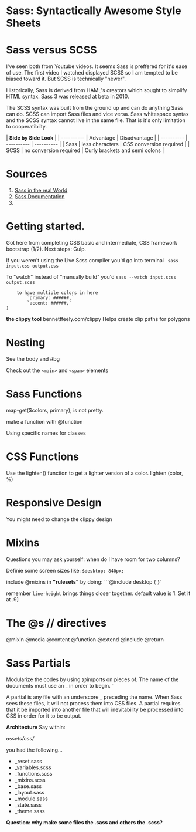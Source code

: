# **Sass: Syntactically Awesome Style Sheets**

 
# Sass versus SCSS

I've seen both from Youtube videos. It seems Sass is preffered for it's ease of use. The first video I watched displayed SCSS so I am tempted to be biased toward it. But SCSS is technically "newer".

Historically, Sass is derived from HAML's creators which sought to simplify HTML syntax. Sass 3 was released at beta in 2010.

The SCSS syntax was built from the ground up and can do anything Sass can do. SCSS can import Sass files and vice versa. Sass whitespace syntax and the SCSS syntax cannot live in the same file. That is it's only limitation to cooperatibilty.

| **Side by Side Look**                                                            |
|   ----------      |   Advantage               |   Disadvantage                   |
|   ----------      |   ----------              |   ----------                     |
|   Sass            |   less characters         |   CSS conversion required        |
|   SCSS            |   no conversion required  |   Curly brackets and semi colons |


# Sources

 1. [Sass in the real World](https://anotheruiguy.gitbooks.io/sassintherealworld_book-i/index.html)
 2. [Sass Documentation](https://sass-lang.com/guide)
 3. 
 

# Getting started.
Got here from completing CSS basic and intermediate, CSS framework bootstrap (1/2).
Next steps: Gulp.


If you weren't using the Live Scss compiler you'd go into terminal
       ` sass input.css output.css`

To "watch" instead of "manually build" you'd
    `sass --watch input.scss output.scss`


```You can start off with a $ colors: ( 
    to have multiple colors in here
        `primary: ######,`
        `accent: ######,`
)
```




 **the clippy tool**
bennettfeely.com/clippy
Helps create clip paths for polygons


# Nesting
See the body and #bg


Check out the `<main>` and `<span>` elements 


# Sass Functions

map-get($colors, primary); is not pretty.

make a function with @function


Using specific names for classes

# CSS Functions
Use the lighten() function to get a lighter version of a color.
lighten (color, %)


# Responsive Design

You might need to change the clippy design


# Mixins

Questions you may ask yourself: when do I have room for two columns?

Definie some screen sizes like:
`$desktop: 840px;`

include @mixins in **"rulesets"** by doing:
```@include desktop { }`

remember `line-height` brings things closer together. default value is 1. Set it at .9]


# The @s // directives
@mixin
@media
@content
@function
@extend
@include
@return


# Sass Partials
Modularize the codes by using @imports on pieces of. 
The name of the documents must use an _ in order to begin. `

A partial is any file with an underscore _ preceding the name. When Sass sees these files, it will not process them into CSS files. A partial requires that it be imported into another file that will inevitability be processed into CSS in order for it to be output.

**Architecture**
Say within:

*assets/css/*

you had the following...
- _reset.sass
- _variables.scss
- _functions.scss
- _mixins.scss
- _base.sass 
- _layout.sass
- _module.sass
- _state.sass
- _theme.sass  

 **Question: why make some files the .sass and others the .scss?**
